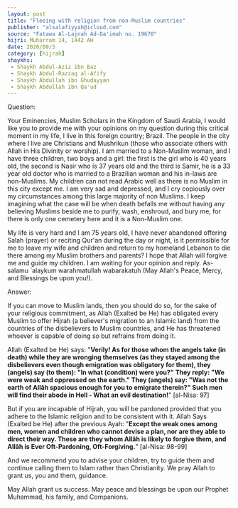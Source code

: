 ```yaml
---
layout: post
title: "Fleeing with religion from non-Muslim countries"
publisher: "alsalafiyyah@icloud.com"
source: "Fatawa Al-Lajnah Ad-Da'imah no. 19670"
hijri: Muharram 14, 1442 AH
date: 2020/09/3
category: [hijrah]
shaykhs: 
 - Shaykh Abdul-Aziz ibn Baz
 - Shaykh Abdul-Razzaq al-Afify
 - Shaykh Abdullah ibn Ghudayyan
 - Shaykh Abdullah ibn Qa'ud
---
```


Question:

Your Eminencies, Muslim Scholars in the Kingdom of Saudi Arabia, I would like you to provide me with your opinions on my question during this critical moment in my life, I live in this foreign country; Brazil. The people in the city where I live are Christians and Mushrikun (those who associate others with Allah in His Divinity or worship). I am married to a Non-Muslim woman, and I have three children, two boys and a girl: the first is the girl who is 40 years old, the second is Nasir who is 37 years old and the third is Samir, he is a 33 year old doctor who is married to a Brazilian woman and his in-laws are non-Muslims. My children can not read Arabic well as there is no Muslim in this city except me. I am very sad and depressed, and I cry copiously over my circumstances among this large majority of non Muslims. I keep imagining what the case will be when death befalls me without having any believing Muslims beside me to purify, wash, enshroud, and bury me, for there is only one cemetery here and it is a Non-Muslim one. 

My life is very hard and I am 75 years old, I have never abandoned offering Salah (prayer) or reciting Qur'an during the day or night, is it permissible for me to leave my wife and children and return to my homeland Lebanon to die there among my Muslim brothers and parents? I hope that Allah will forgive me and guide my children. I am waiting for your opinion and reply. As-salamu `alaykum warahmatullah wabarakatuh (May Allah's Peace, Mercy, and Blessings be upon you!). 

Answer:

If you can move to Muslim lands, then you should do so, for the sake of your religious commitment, as Allah (Exalted be He) has obligated every Muslim to offer Hijrah (a believer's migration to an Islamic land) from the countries of the disbelievers to Muslim countries, and He has threatened whoever is capable of doing so but refrains from doing it. 

Allah (Exalted be He) says: "**Verily! As for those whom the angels take (in death) while they are wronging themselves (as they stayed among the disbelievers even though emigration was obligatory for them), they (angels) say (to them): "In what (condition) were you?" They reply: "We were weak and oppressed on the earth." They (angels) say: "Was not the earth of Allâh spacious enough for you to emigrate therein?" Such men will find their abode in Hell - What an evil destination!**" [al-Nisa: 97]

But if you are incapable of Hijrah, you will be pardoned provided that you adhere to the Islamic religion and to be consistent with it. Allah Says (Exalted be He) after the previous Ayah: "**Except the weak ones among men, women and children who cannot devise a plan, nor are they able to direct their way. These are they whom Allâh is likely to forgive them, and Allâh is Ever Oft-Pardoning, Oft-Forgiving.**" [al-Nisa: 98-99]

And we recommend you to advise your children, try to guide them and continue calling them to Islam rather than Christianity. We pray Allah to grant us, you and them, guidance.

May Allah grant us success. May peace and blessings be upon our Prophet Muhammad, his family, and Companions. 
